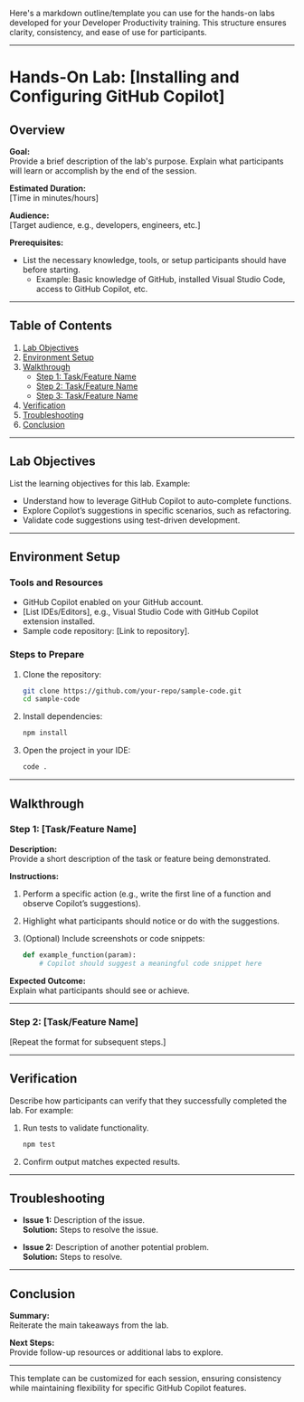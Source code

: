 Here's a markdown outline/template you can use for the hands-on labs developed for your Developer Productivity training. This structure ensures clarity, consistency, and ease of use for participants.

---

# Hands-On Lab: [Installing and Configuring GitHub Copilot]

## Overview

**Goal:**  
Provide a brief description of the lab's purpose. Explain what participants will learn or accomplish by the end of the session.

**Estimated Duration:**  
[Time in minutes/hours]

**Audience:**  
[Target audience, e.g., developers, engineers, etc.]

**Prerequisites:**  
- List the necessary knowledge, tools, or setup participants should have before starting.  
  - Example: Basic knowledge of GitHub, installed Visual Studio Code, access to GitHub Copilot, etc.

---

## Table of Contents
1. [Lab Objectives](#lab-objectives)
2. [Environment Setup](#environment-setup)
3. [Walkthrough](#walkthrough)
    - [Step 1: Task/Feature Name](#step-1-taskfeature-name)
    - [Step 2: Task/Feature Name](#step-2-taskfeature-name)
    - [Step 3: Task/Feature Name](#step-3-taskfeature-name)
4. [Verification](#verification)
5. [Troubleshooting](#troubleshooting)
6. [Conclusion](#conclusion)

---

## Lab Objectives

List the learning objectives for this lab. Example:  
- Understand how to leverage GitHub Copilot to auto-complete functions.  
- Explore Copilot’s suggestions in specific scenarios, such as refactoring.  
- Validate code suggestions using test-driven development.  

---

## Environment Setup

### Tools and Resources
- GitHub Copilot enabled on your GitHub account.
- [List IDEs/Editors], e.g., Visual Studio Code with GitHub Copilot extension installed.
- Sample code repository: [Link to repository].

### Steps to Prepare
1. Clone the repository:  
   ```bash
   git clone https://github.com/your-repo/sample-code.git
   cd sample-code
   ```
2. Install dependencies:  
   ```bash
   npm install
   ```
3. Open the project in your IDE:  
   ```bash
   code .
   ```

---

## Walkthrough

### Step 1: [Task/Feature Name]
**Description:**  
Provide a short description of the task or feature being demonstrated.  

**Instructions:**  
1. Perform a specific action (e.g., write the first line of a function and observe Copilot’s suggestions).  
2. Highlight what participants should notice or do with the suggestions.  
3. (Optional) Include screenshots or code snippets:  

   ```python
   def example_function(param):
       # Copilot should suggest a meaningful code snippet here
   ```

**Expected Outcome:**  
Explain what participants should see or achieve.

---

### Step 2: [Task/Feature Name]
[Repeat the format for subsequent steps.]

---

## Verification

Describe how participants can verify that they successfully completed the lab. For example:  
1. Run tests to validate functionality.  
   ```bash
   npm test
   ```
2. Confirm output matches expected results.  

---

## Troubleshooting

- **Issue 1:** Description of the issue.  
  **Solution:** Steps to resolve the issue.  

- **Issue 2:** Description of another potential problem.  
  **Solution:** Steps to resolve.  

---

## Conclusion

**Summary:**  
Reiterate the main takeaways from the lab.  

**Next Steps:**  
Provide follow-up resources or additional labs to explore.  

--- 

This template can be customized for each session, ensuring consistency while maintaining flexibility for specific GitHub Copilot features.